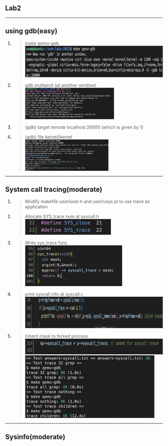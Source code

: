 ## Lab2

---
## using gdb(easy)
1. > make qemu-geb <br>
<img src="./gdb1.png" height = 100></img>
2. > gdb multiarch (at another window) <br>
<img src="./gdb2.png" height = 100></img>
3. > (gdb) target remote localhost:26000 (which is given by 1)
4. > (gdb) file kernel/kernel <br>
<img src="./gdb3.png" height = 100></img>

---
## System call tracing(moderate)
1. > Modify makefile user/user.h and user/usys.pl to use trace as application
2. > Allocate SYS_trace num at syscall.h <br>
<img src="./syscall_header.png" height = 50></img>
3. > Write sys_trace func <br>
<img src="./sys_trace.png" height = 130></img>
4. > print syscall info at syscall.c <br>
<img src="./syscall_syscall.png" height = 100></img>
5. > Inherit mask to forked process <br>
<img src="./syscall_fork.png" height = 50></img> <br>
<img src="./syscall_trace.png" height = 200></img>


---
## Sysinfo(moderate)
